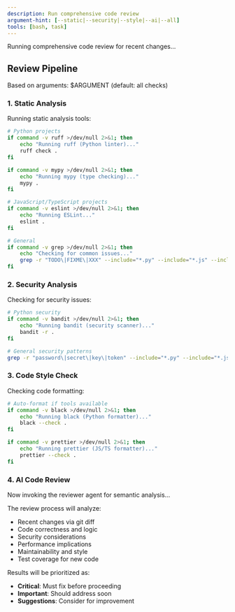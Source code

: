 ```yaml
---
description: Run comprehensive code review
argument-hint: [--static|--security|--style|--ai|--all]
tools: [bash, task]
---
```


Running comprehensive code review for recent changes...

## Review Pipeline

Based on arguments: $ARGUMENT (default: all checks)

### 1. Static Analysis
Running static analysis tools:

```bash
# Python projects
if command -v ruff >/dev/null 2>&1; then
    echo "Running ruff (Python linter)..."
    ruff check .
fi

if command -v mypy >/dev/null 2>&1; then
    echo "Running mypy (type checking)..."
    mypy .
fi

# JavaScript/TypeScript projects  
if command -v eslint >/dev/null 2>&1; then
    echo "Running ESLint..."
    eslint .
fi

# General
if command -v grep >/dev/null 2>&1; then
    echo "Checking for common issues..."
    grep -r "TODO\|FIXME\|XXX" --include="*.py" --include="*.js" --include="*.ts" .
fi
```

### 2. Security Analysis
Checking for security issues:

```bash
# Python security
if command -v bandit >/dev/null 2>&1; then
    echo "Running bandit (security scanner)..."
    bandit -r .
fi

# General security patterns
grep -r "password\|secret\|key\|token" --include="*.py" --include="*.js" --include="*.ts" . | grep -v test
```

### 3. Code Style Check
Checking code formatting:

```bash
# Auto-format if tools available
if command -v black >/dev/null 2>&1; then
    echo "Running black (Python formatter)..."
    black --check .
fi

if command -v prettier >/dev/null 2>&1; then
    echo "Running prettier (JS/TS formatter)..."
    prettier --check .
fi
```

### 4. AI Code Review
Now invoking the reviewer agent for semantic analysis...

The review process will analyze:
- Recent changes via git diff
- Code correctness and logic
- Security considerations
- Performance implications
- Maintainability and style
- Test coverage for new code

Results will be prioritized as:
- **Critical**: Must fix before proceeding
- **Important**: Should address soon  
- **Suggestions**: Consider for improvement
